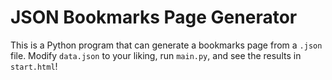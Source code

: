 # JSON Bookmarks Page Generator

This is a Python program that can generate a bookmarks page from a `.json` file. Modify `data.json` to your liking, run `main.py`, and see the results in `start.html`!
